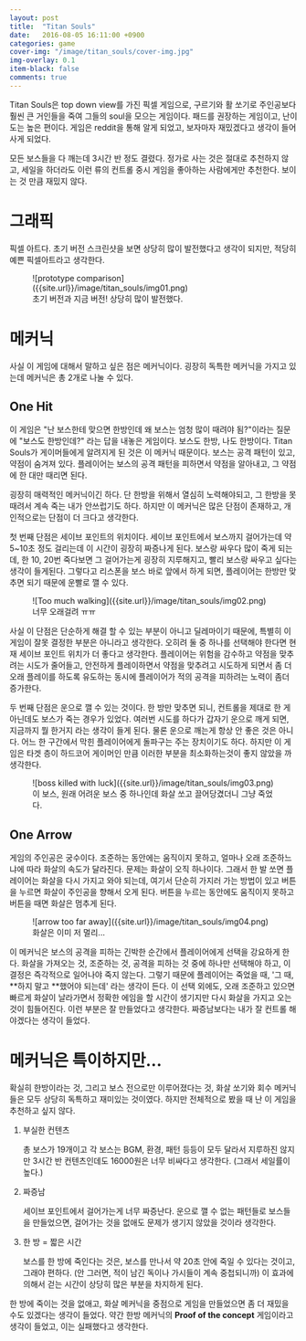 ```yaml
---
layout: post
title:  "Titan Souls"
date:   2016-08-05 16:11:00 +0900
categories: game
cover-img: "/image/titan_souls/cover-img.jpg"
img-overlay: 0.1
item-black: false
comments: true
---
```


Titan Souls은 top down view를 가진 픽셀 게임으로, 구르기와 활 쏘기로 주인공보다 훨씬 큰 거인들을 죽여 그들의 soul을 모으는 게임이다. 패드를 권장하는 게임이고, 난이도는 높은 편이다. 게임은 reddit을 통해 알게 되었고, 보자마자 재밌겠다고 생각이 들어 사게 되었다.

모든 보스들을 다 깨는데 3시간 반 정도 결렸다. 정가로 사는 것은 절대로 추천하지 않고, 세일을 하더라도 이런 류의 컨트롤 중시 게임을 좋아하는 사람에게만 추천한다. 보이는 것 만큼 재밌지 않다.

# 그래픽

픽셀 아트다. 초기 버전 스크린샷을 보면 상당히 많이 발전했다고 생각이 되지만, 적당히 예쁜 픽셀아트라고 생각한다.

<figure markdown="1">
![prototype comparison]({{site.url}}/image/titan_souls/img01.png)
<figcaption>
초기 버전과 지금 버전! 상당히 많이 발전했다.
</figcaption>
</figure>

# 메커닉

사실 이 게임에 대해서 말하고 싶은 점은 메커닉이다. 굉장히 독특한 메커닉을 가지고 있는데 메커닉은 총 2개로 나눌 수 있다.

## One Hit

이 게임은 "난 보스한테 맞으면 한방인데 왜 보스는 엄청 많이 때려야 됨?"이라는 질문에 "보스도 한방인데?" 라는 답을 내놓은 게임이다. 보스도 한방, 나도 한방이다. Titan Souls가 게이머들에게 알려지게 된 것은 이 메커닉 때문이다. 보스는 공격 패턴이 있고, 약점이 숨겨져 있다. 플레이어는 보스의 공격 패턴을 피하면서 약점을 알아내고, 그 약점에 한 대만 때리면 된다.

굉장히 매력적인 메커닉이긴 하다. 단 한방을 위해서 열심히 노력해야되고, 그 한방을 못 때려서 계속 죽는 내가 안쓰럽기도 하다. 하지만 이 메커닉은 많은 단점이 존재하고, 개인적으로는 단점이 더 크다고 생각한다.

첫 번째 단점은 세이브 포인트의 위치이다. 세이브 포인트에서 보스까지 걸어가는데 약 5~10초 정도 걸리는데 이 시간이 굉장히 짜증나게 된다. 보스랑 싸우다 많이 죽게 되는데, 한 10, 20번 죽다보면 그 걸어가는게 굉장히 지루해지고, 빨리 보스랑 싸우고 싶다는 생각이 들게된다. 그렇다고 리스폰을 보스 바로 앞에서 하게 되면, 플레이어는 한방만 맞추면 되기 때문에 운빨로 깰 수 있다. 

<figure markdown="1">
![Too much walking]({{site.url}}/image/titan_souls/img02.png)
<figcaption>
너무 오래걸려 ㅠㅠ
</figcaption>
</figure>

사실 이 단점은 단순하게 해결 할 수 있는 부분이 아니고 딜레마이기 때문에, 특별히 이 게임이 잘못 결정한 부분은 아니라고 생각한다. 오히려 둘 중 하나를 선택해야 한다면 현재 세이브 포인트 위치가 더 좋다고 생각한다. 플레이어는 위험을 감수하고 약점을 맞추려는 시도가 줄어들고, 안전하게 플레이하면서 약점을 맞추려고 시도하게 되면서 좀 더 오래 플레이를 하도록 유도하는 동시에 플레이어가 적의 공격을 피하려는 노력이 좀더 증가한다.

두 번째 단점은 운으로 깰 수 있는 것이다. 한 방만 맞추면 되니, 컨트롤을 제대로 한 게 아닌데도 보스가 죽는 경우가 있었다. 여러번 시도를 하다가 갑자기 운으로 깨게 되면, 지금까지 뭘 한거지 라는 생각이 들게 된다. 물론 운으로 깨는게 항상 안 좋은 것은 아니다. 어느 한 구간에서 막힌 플레이어에게 돌파구는 주는 장치이기도 하다. 하지만 이 게임은 타겟 층이 하드코어 게이머인 만큼 이러한 부분을 최소화하는것이 좋지 않았을 까 생각한다.

<figure markdown="1">
![boss killed with luck]({{site.url}}/image/titan_souls/img03.png)
<figcaption>
이 보스, 원래 어려운 보스 중 하나인데 화살 쏘고 끌어당겼더니 그냥 죽었다.
</figcaption>
</figure>

## One Arrow

게임의 주인공은 궁수이다. 조준하는 동안에는 움직이지 못하고, 얼마나 오래 조준하느냐에 따라 화살의 속도가 달라진다. 문제는 화살이 오직 하나이다. 그래서 한 발 쏘면 플레이어는 화살을 다시 가지고 와야 되는데, 여기서 단순히 가지러 가는 방법이 있고 버튼을 누르면 화살이 주인공을 향해서 오게 된다. 버튼을 누르는 동안에도 움직이지 못하고 버튼을 때면 화살은 멈추게 된다.

<figure markdown="1">
![arrow too far away]({{site.url}}/image/titan_souls/img04.png)
<figcaption>
화살은 이미 저 멀리... 
</figcaption>
</figure>

이 메커닉은 보스의 공격을 피하는 긴박한 순간에서 플레이어에게 선택을 강요하게 한다. 화살을 가져오는 것, 조준하는 것, 공격을 피하는 것 중에 하나만 선택해야 하고, 이 결정은 즉각적으로 일어나야 죽지 않는다. 그렇기 때문에 플레이어는 죽었을 때, '그 때, **하지 말고 **했어야 되는데' 라는 생각이 든다. 이 선택 외에도, 오래 조준하고 있으면 빠르게 화살이 날라가면서 정확한 에임을 할 시간이 생기지만 다시 화살을 가지고 오는 것이 힘들어진다. 이런 부분은 잘 만들었다고 생각한다. 짜증남보다는 내가 잘 컨트롤 해야겠다는 생각이 들었다. 

# 메커닉은 특이하지만...

확실히 한방이라는 것, 그리고 보스 전으로만 이루어졌다는 것, 화살 쏘기와 회수 메커닉들은 모두 상당히 독특하고 재미있는 것이였다. 하지만 전체적으로 봤을 때 난 이 게임을 추천하고 싶지 않다.

1. 부실한 컨텐츠
    
    총 보스가 19개이고 각 보스는 BGM, 환경, 패턴 등등이 모두 달라서 지루하진 않지만 3시간 반 컨텐츠인데도 16000원은 너무 비싸다고 생각한다. (그래서 세일률이 높다.)
2. 짜증남

    세이브 포인트에서 걸어가는게 너무 짜증난다. 운으로 깰 수 없는 패턴들로 보스들을 만들었으면, 걸어가는 것을 없애도 문제가 생기지 않았을 것이라 생각한다.
3. 한 방 = 짧은 시간
    
    보스를 한 방에 죽인다는 것은, 보스를 만나서 약 20초 안에 죽일 수 있다는 것이고, 그래야 편하다. (안 그러면, 적이 남긴 독이나 가시들이 계속 중첩되니까) 이 효과에 의해서 걷는 
시간이 상당히 많은 부분을 차지하게 된다.

한 방에 죽이는 것을 없애고, 화살 메커닉을 중점으로 게임을 만들었으면 좀 더 재밌을 수도 있겠다는 생각이 들었다. 약간 한방 메커닉의 **Proof of the concept** 게임이라고 생각이 들었고, 이는 실패했다고 생각한다.
